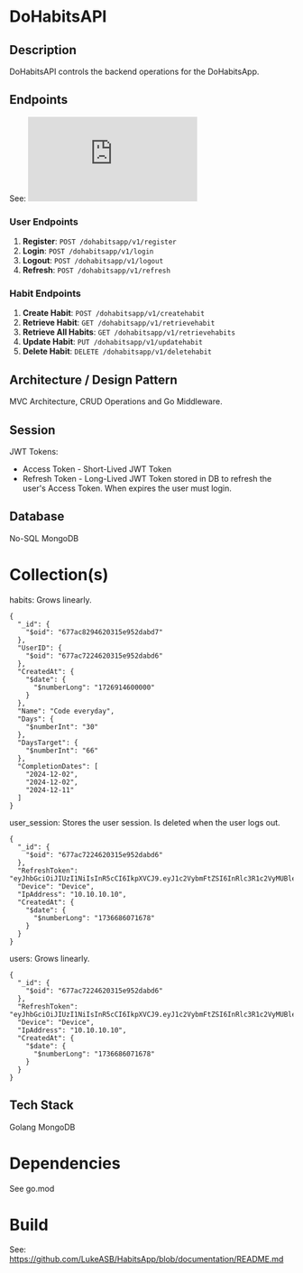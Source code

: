 # DoHabitsAPI

## Description
DoHabitsAPI controls the backend operations for the DoHabitsApp. 

## Endpoints
See: ![api.md](https://github.com/LukeASB/HabitsApp/blob/documentation/backend/api.md) 
### User Endpoints
1. **Register**: `POST /dohabitsapp/v1/register`
2. **Login**: `POST /dohabitsapp/v1/login`
3. **Logout**: `POST /dohabitsapp/v1/logout`
4. **Refresh**: `POST /dohabitsapp/v1/refresh`

### Habit Endpoints
1. **Create Habit**: `POST /dohabitsapp/v1/createhabit`
2. **Retrieve Habit**: `GET /dohabitsapp/v1/retrievehabit`
3. **Retrieve All Habits**: `GET /dohabitsapp/v1/retrievehabits`
4. **Update Habit**: `PUT /dohabitsapp/v1/updatehabit`
5. **Delete Habit**: `DELETE /dohabitsapp/v1/deletehabit`

## Architecture / Design Pattern
MVC Architecture, CRUD Operations and Go Middleware.

## Session
JWT Tokens:
- Access Token - Short-Lived JWT Token
- Refresh Token - Long-Lived JWT Token stored in DB to refresh the user's Access Token. When expires the user must login.

## Database
No-SQL MongoDB

# Collection(s)
habits:
Grows linearly.
```
{
  "_id": {
    "$oid": "677ac8294620315e952dabd7"
  },
  "UserID": {
    "$oid": "677ac7224620315e952dabd6"
  },
  "CreatedAt": {
    "$date": {
      "$numberLong": "1726914600000"
    }
  },
  "Name": "Code everyday",
  "Days": {
    "$numberInt": "30"
  },
  "DaysTarget": {
    "$numberInt": "66"
  },
  "CompletionDates": [
    "2024-12-02",
    "2024-12-02",
    "2024-12-11"
  ]
}
```

user_session:
Stores the user session. Is deleted when the user logs out.
```
{
  "_id": {
    "$oid": "677ac7224620315e952dabd6"
  },
  "RefreshToken": "eyJhbGciOiJIUzI1NiIsInR5cCI6IkpXVCJ9.eyJ1c2VybmFtZSI6InRlc3R1c2VyMUBleGFtcGxlLmNvbSIsImV4cCI6MTczNjc3MjQ3MX0.vfVn044yRxx5kiLfo_VYxzqturusyN2gZofoGPK5hVg",
  "Device": "Device",
  "IpAddress": "10.10.10.10",
  "CreatedAt": {
    "$date": {
      "$numberLong": "1736686071678"
    }
  }
}
```

users:
Grows linearly.
```
{
  "_id": {
    "$oid": "677ac7224620315e952dabd6"
  },
  "RefreshToken": "eyJhbGciOiJIUzI1NiIsInR5cCI6IkpXVCJ9.eyJ1c2VybmFtZSI6InRlc3R1c2VyMUBleGFtcGxlLmNvbSIsImV4cCI6MTczNjc3MjQ3MX0.vfVn044yRxx5kiLfo_VYxzqturusyN2gZofoGPK5hVg",
  "Device": "Device",
  "IpAddress": "10.10.10.10",
  "CreatedAt": {
    "$date": {
      "$numberLong": "1736686071678"
    }
  }
}
```

## Tech Stack
Golang
MongoDB

# Dependencies
See go.mod

# Build
See: https://github.com/LukeASB/HabitsApp/blob/documentation/README.md

